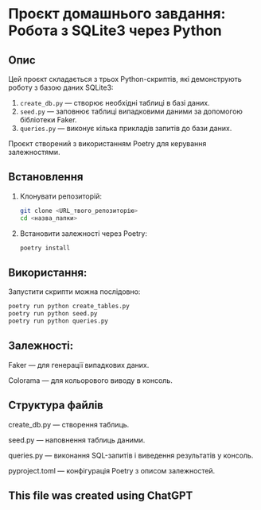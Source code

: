 # Проєкт домашнього завдання: Робота з SQLite3 через Python

## Опис

Цей проєкт складається з трьох Python-скриптів, які демонструють роботу з базою даних SQLite3:

1. `create_db.py` — створює необхідні таблиці в базі даних.
2. `seed.py` — заповнює таблиці випадковими даними за допомогою бібліотеки Faker.
3. `queries.py` — виконує кілька прикладів запитів до бази даних.

Проєкт створений з використанням Poetry для керування залежностями.

## Встановлення

1. Клонувати репозиторій:

   ```bash
   git clone <URL_твого_репозиторію>
   cd <назва_папки>
2. Встановити залежності через Poetry:

   ```bash
   poetry install
   
## Використання:
Запустити скрипти можна послідовно:

   ```bash
   poetry run python create_tables.py
   poetry run python seed.py
   poetry run python queries.py
```
## Залежності:
Faker — для генерації випадкових даних.

Colorama — для кольорового виводу в консоль.

## Структура файлів
create_db.py — створення таблиць.

seed.py — наповнення таблиць даними.

queries.py — виконання SQL-запитів і виведення результатів у консоль.

pyproject.toml — конфігурація Poetry з описом залежностей.



## This file was created using ChatGPT
   
